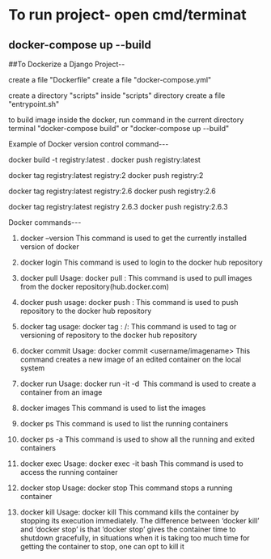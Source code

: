 # To run project- open cmd/terminat
## docker-compose up --build

##To Dockerize a Django Project--

create a file "Dockerfile"
create a file "docker-compose.yml"

create a directory "scripts"
inside "scripts" directory create a file "entrypoint.sh"

to build image inside the docker, run command in the current directory terminal
"docker-compose build" or "docker-compose up --build"


Example of Docker version control command---

docker build -t registry:latest .
docker push registry:latest


docker tag registry:latest registry:2
docker push registry:2

docker tag registry:latest registry:2.6
docker push registry:2.6

docker tag registry:latest registry 2.6.3
docker push registry:2.6.3


Docker commands---

1. docker –version
This command is used to get the currently installed version of docker

2. docker login
This command is used to login to the docker hub repository

3. docker pull
Usage: docker pull <repository-name or registry-name or image-name>:<tag>
This command is used to pull images from the docker repository(hub.docker.com)

4. docker push
usage: docker push <repository name>:<tag>
This command is used to push repository to the docker hub repository

5. docker tag
usage: docker tag <current docker image-name or image-id>:<tag> <your dockerhub username>/<registry-name or repository-name or project-name>:<tag>
This command is used to tag or versioning of repository to the docker hub repository

6. docker commit
Usage: docker commit <conatainer id> <username/imagename>
This command creates a new image of an edited container on the local system

7. docker run
Usage: docker run -it -d <image name>
This command is used to create a container from an image

8. docker images
This command is used to list the images

9. docker ps
This command is used to list the running containers

10. docker ps -a
This command is used to show all the running and exited containers

11. docker exec
Usage: docker exec -it <container id> bash
This command is used to access the running container

12. docker stop
Usage: docker stop <container id>
This command stops a running container

13. docker kill
Usage: docker kill <container id>
This command kills the container by stopping its execution immediately. The difference between ‘docker kill’ and ‘docker stop’ is that ‘docker stop’ gives the container time to shutdown gracefully, in situations when it is taking too much time for getting the container to stop, one can opt to kill it


